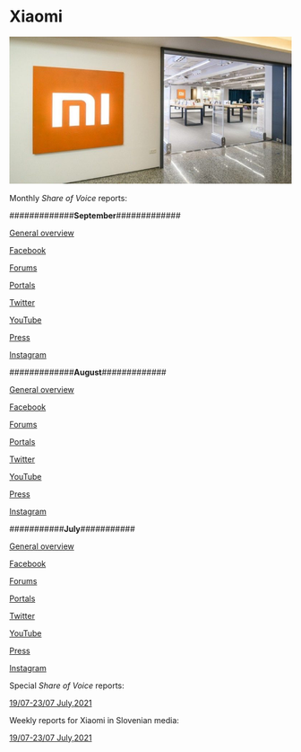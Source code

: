 # Xiaomi

<p align="center">
  <img src="Dta/foto.jpg" width="750" title="hover text">
</p>



Monthly *Share of Voice* reports:

#############**September**#############




[General overview](https://raw.githack.com/lusiki/Xiaomi/main/September/General.html#1)

[Facebook](https://raw.githack.com/lusiki/Xiaomi/main/September/Facebook.html)

[Forums](https://raw.githack.com/lusiki/Xiaomi/main/September/Forums.html#1)

[Portals](https://github.com/lusiki/Xiaomi/blob/main/September/Portals.html)

[Twitter](https://raw.githack.com/lusiki/Xiaomi/main/September/Twitter.html#1)

[YouTube](https://raw.githack.com/lusiki/Xiaomi/main/September/YouTube.html#1)

[Press](https://raw.githack.com/lusiki/Xiaomi/main/September/Press.html#1)

[Instagram](https://raw.githack.com/lusiki/Xiaomi/main/September/Instagram.html#1)




#############**August**#############




[General overview](https://raw.githack.com/lusiki/Xiaomi/main/August/General.html#1)

[Facebook](https://raw.githack.com/lusiki/Xiaomi/main/August/Facebook.html#1)

[Forums](https://raw.githack.com/lusiki/Xiaomi/main/August/Facebook.html#1)

[Portals](https://raw.githack.com/lusiki/Xiaomi/main/August/Portals.html)

[Twitter](https://raw.githack.com/lusiki/Xiaomi/main/August/Twitter.html)

[YouTube](https://raw.githack.com/lusiki/Xiaomi/main/August/YouTube.html)

[Press](https://raw.githack.com/lusiki/Xiaomi/main/August/Press.html)

[Instagram](https://raw.githack.com/lusiki/Xiaomi/main/August/Instagram.html)


###########**July**###########



[General overview](https://raw.githack.com/lusiki/Xiaomi/main/July/General.html)

[Facebook](https://raw.githack.com/lusiki/Xiaomi/main/July/Facebook.html)

[Forums](https://raw.githack.com/lusiki/Xiaomi/main/July/Portals.html)

[Portals](https://github.com/lusiki/Xiaomi/blob/main/July/Portals.html)

[Twitter](https://raw.githack.com/lusiki/Xiaomi/main/July/Twitter.html)

[YouTube](https://raw.githack.com/lusiki/Xiaomi/main/July/YouTube.html)

[Press](https://raw.githack.com/lusiki/Xiaomi/main/July/Press.html)

[Instagram](https://raw.githack.com/lusiki/Xiaomi/main/July/Instagram.html)





Special *Share of Voice* reports:

[19/07-23/07 July,2021](https://raw.githack.com/lusiki/Xiaomi/main/Code/weekly19-23.html)


Weekly reports for Xiaomi in Slovenian media:

[19/07-23/07 July,2021](https://raw.githack.com/lusiki/Xiaomi/main/Code/weekly19-23Slovenia.html)